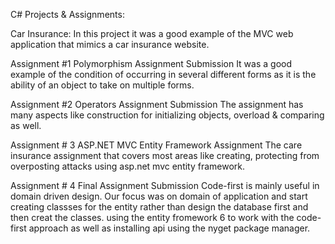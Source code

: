 C# Projects & Assignments:

Car Insurance:
In this project it was a good example of the MVC web application that mimics a car insurance website.

Assignment #1
Polymorphism Assignment Submission 
It was a good example of the condition of occurring in several different forms as it is the ability of an object to take on multiple forms.

Assignment #2
Operators Assignment Submission
The assignment has many aspects like construction for initializing objects, overload & comparing as well. 

Assignment # 3
ASP.NET MVC Entity Framework Assignment 
The care insurance assignment that covers most areas like creating, protecting from overposting attacks using asp.net mvc entity framework.

Assignment # 4
Final Assignment Submission
Code-first is mainly useful in domain driven design. Our focus was on domain of application and start creating classses for the entity rather than design the database first and then creat the classes. using the entity fromework 6 to work with the code-first approach as well as installing api using the nyget package manager.



